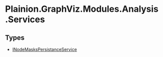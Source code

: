 
# Plainion.GraphViz.Modules.Analysis.Services


## Types

* [INodeMasksPersistanceService](INodeMasksPersistanceService.md)

